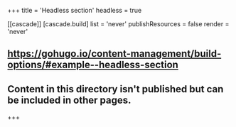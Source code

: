 +++
title = 'Headless section'
headless = true

[[cascade]]
  [cascade.build]
    list = 'never'
    publishResources = false
    render = 'never'

## https://gohugo.io/content-management/build-options/#example--headless-section
## Content in this directory isn't published but can be included in other pages.
+++
